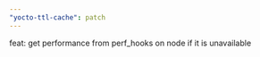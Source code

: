 ```yaml
---
"yocto-ttl-cache": patch
---
```


feat: get performance from perf_hooks on node if it is unavailable
